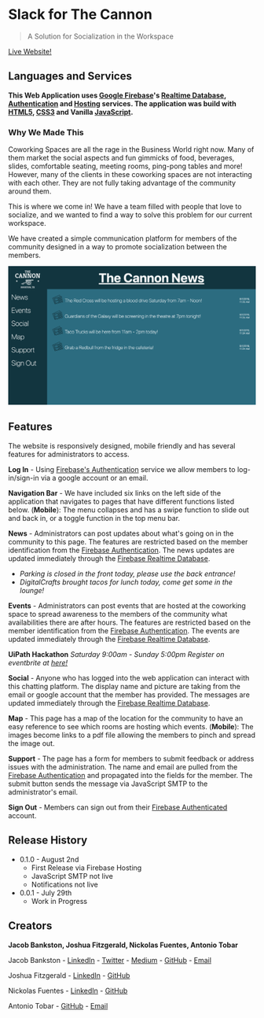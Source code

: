 # Slack for The Cannon
> A Solution for Socialization in the Workspace

[Live Website!](https://cannon-slack.firebaseapp.com/index.html)

## Languages and Services

__This Web Application uses [Google Firebase](https://firebase.google.com/)'s [Realtime Database](https://firebase.google.com/docs/database), [Authentication](https://firebase.google.com/docs/auth) and [Hosting](https://firebase.google.com/docs/hosting) services. The application was build with [HTML5](https://developer.mozilla.org/en-US/docs/Web/Guide/HTML/HTML5), [CSS3](https://developer.mozilla.org/en-US/docs/Archive/CSS3#Modules_and_the_standardization_process) and Vanilla [JavaScript](https://developer.mozilla.org/en-US/docs/Web/JavaScript).__


### Why We Made This

Coworking Spaces are all the rage in the Business World right now. Many of them market the social aspects and fun gimmicks of food, beverages, slides, comfortable seating, meeting rooms, ping-pong tables and more! However, many of the clients in these coworking spaces are not interacting with each other. They are not fully taking advantage of the community around them.

This is where we come in! We have a team filled with people that love to socialize, and we wanted to find a way to solve this problem for our current workspace.

We have created a simple communication platform for members of the community designed in a way to promote socialization between the members.

![Front News Page](front-page-screenshot.png)
## Features
The website is responsively designed, mobile friendly and has several features for administrators to access.

__Log In__ - Using [Firebase's Authentication](https://firebase.google.com/docs/auth) service we allow members to log-in/sign-in via a google account or an email.

__Navigation Bar__ - We have included six links on the left side of the application that navigates to pages that have different functions listed below. (__Mobile__): The menu collapses and has a swipe function to slide out and back in, or a toggle function in the top menu bar.

__News__ - Administrators can post updates about what's going on in the community to this page. The features are restricted based on the member identification from the [Firebase Authentication](https://firebase.google.com/docs/auth). The news updates are updated immediately through the [Firebase Realtime Database](https://firebase.google.com/docs/database).
* _Parking is closed in the front today, please use the back entrance!_
* _DigitalCrafts brought tacos for lunch today, come get some in the lounge!_

__Events__ - Administrators can post events that are hosted at the coworking space to spread awareness to the members of the community what availabilities there are after hours. The features are restricted based on the member identification from the [Firebase Authentication](https://firebase.google.com/docs/auth). The events are updated immediately through the [Firebase Realtime Database](https://firebase.google.com/docs/database).

__UiPath Hackathon__
_Saturday 9:00am - Sunday 5:00pm
Register on eventbrite at [here!](https://www.eventbrite.com/e/rpa-league-texas-2019-hackathon-and-job-fair-tickets-65852987057?aff=ebdssbdestsearch)_

__Social__ - Anyone who has logged into the web application can interact with this chatting platform. The display name and picture are taking from the email or google account that the member has provided. The messages are updated immediately through the [Firebase Realtime Database](https://firebase.google.com/docs/database).

__Map__ - This page has a map of the location for the community to have an easy reference to see which rooms are hosting which events. (__Mobile__): The images become links to a pdf file allowing the members to pinch and spread the image out.

__Support__ - The page has a form for members to submit feedback or address issues with the administration. The name and email are pulled from the [Firebase Authentication](https://firebase.google.com/docs/auth) and propagated into the fields for the member. The submit button sends the message via JavaScript SMTP to the administrator's email.

__Sign Out__ - Members can sign out from their [Firebase Authenticated](https://firebase.google.com/docs/auth) account.

## Release History
* 0.1.0 - August 2nd
    * First Release via Firebase Hosting
    * JavaScript SMTP not live
    * Notifications not live
* 0.0.1 - July 29th
    * Work in Progress

## Creators
__Jacob Bankston, Joshua Fitzgerald, Nickolas Fuentes, Antonio Tobar__

Jacob Bankston - [LinkedIn](https://www.linkedin.com/in/jacob-bankston-85534195/) - [Twitter](https://twitter.com/_JacobBankston) - [Medium](https://medium.com/@_JacobBankston) - [GitHub](https://github.com/Jacob-Bankston) - [Email](jacob.bankston.smile@gmail.com)

Joshua Fitzgerald - [LinkedIn](https://www.linkedin.com/in/fitz6/) - [GitHub](https://github.com/yourfriendfitz)

Nickolas Fuentes - [LinkedIn](http://linkedin.com/in/nickolasfuentes) - [GitHub](https://github.com/nickfuentes)

Antonio Tobar - [GitHub](https://github.com/TonyTcode) - [Email](antonio.tobar.dev@gmail.com)
